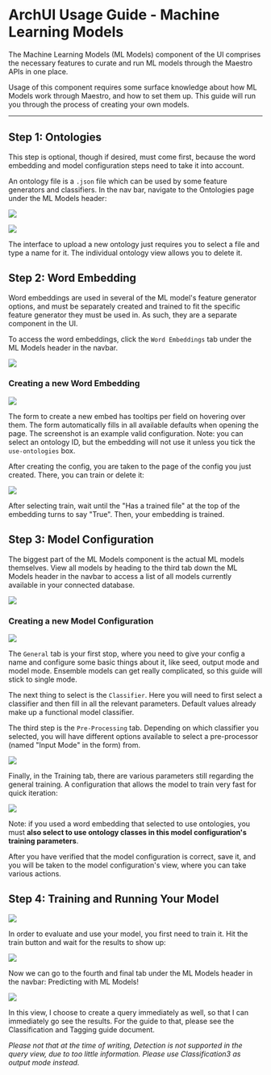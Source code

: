 # ArchUI Usage Guide - Machine Learning Models

The Machine Learning Models (ML Models) component of the UI comprises the necessary features to curate and run ML models through the Maestro APIs in one place.

Usage of this component requires some surface knowledge about how ML Models work through Maestro, and how to set them up. This guide will run you through the process of creating your own models.

---

## Step 1: Ontologies

This step is optional, though if desired, must come first, because the word embedding and model configuration steps need to take it into account.

An ontology file is a `.json` file which can be used by some feature generators and classifiers. In the nav bar, navigate to the Ontologies page under the ML Models header:

![](./figures/mlm_1.png)

![](./figures/mlm_2.png)

The interface to upload a new ontology just requires you to select a file and type a name for it. The individual ontology view allows you to delete it.

## Step 2: Word Embedding

Word embeddings are used in several of the ML model's feature generator options, and must be separately created and trained to fit the specific feature generator they must be used in. As such, they are a separate component in the UI.

To access the word embeddings, click the `Word Embeddings` tab under the ML Models header in the navbar.

![](./figures/mlm_3.png)

### Creating a new Word Embedding

![](./figures/mlm_4.png)

The form to create a new embed has tooltips per field on hovering over them. The form automatically fills in all available defaults when opening the page. The screenshot is an example valid configuration. Note: you can select an ontology ID, but the embedding will not use it unless you tick the `use-ontologies` box.

After creating the config, you are taken to the page of the config you just created. There, you can train or delete it:

![](./figures/mlm_5.png)

After selecting train, wait until the "Has a trained file" at the top of the embedding turns to say "True". Then, your embedding is trained.

## Step 3: Model Configuration

The biggest part of the ML Models component is the actual ML models themselves. View all models by heading to the third tab down the ML Models header in the navbar to access a list of all models currently available in your connected database.

![](./figures/mlm_6.png)

### Creating a new Model Configuration

![](./figures/mlm_7.png)

The `General` tab is your first stop, where you need to give your config a name and configure some basic things about it, like seed, output mode and model mode. Ensemble models can get really complicated, so this guide will stick to single mode.

The next thing to select is the `Classifier`. Here you will need to first select a classifier and then fill in all the relevant parameters. Default values already make up a functional model classifier.

The third step is the `Pre-Processing` tab. Depending on which classifier you selected, you will have different options available to select a pre-processor (named "Input Mode" in the form) from.

![](./figures/mlm_8.png)

Finally, in the Training tab, there are various parameters still regarding the general training. A configuration that allows the model to train very fast for quick iteration:

![](./figures/mlm_9.png)

Note: if you used a word embedding that selected to use ontologies, you must **also select to use ontology classes in this model configuration's training parameters**.

After you have verified that the model configuration is correct, save it, and you will be taken to the model configuration's view, where you can take various actions.

## Step 4: Training and Running Your Model

![](./figures/mlm_10.png)

In order to evaluate and use your model, you first need to train it. Hit the train button and wait for the results to show up:

![](./figures/mlm_11.png)

Now we can go to the fourth and final tab under the ML Models header in the navbar: Predicting with ML Models!

![](./figures/mlm_12.png)

In this view, I choose to create a query immediately as well, so that I can immediately go see the results. For the guide to that, please see the Classification and Tagging guide document.

*Please not that at the time of writing, Detection is not supported in the query view, due to too little information. Please use Classification3 as output mode instead.*